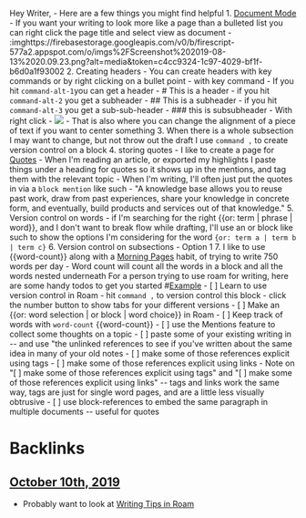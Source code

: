 Hey Writer,
    - Here are a few things you might find helpful
        1. [Document Mode](<Document Mode.md>)
            - If you want your writing to look more like a page than a bulleted list you can right click the page title and select view as document
            - :imghttps://firebasestorage.googleapis.com/v0/b/firescript-577a2.appspot.com/o/imgs%2FScreenshot%202019-08-13%2020.09.23.png?alt=media&token=c4cc9324-1c97-4029-bf1f-b6d0a1f93002
        2. Creating headers
            - You can create headers with key commands or by right clicking on a bullet point
                - with key command
                    - If you hit `command-alt-1`you can get a header
                        - # This is a header
                    - if you hit `command-alt-2` you get a subheader
                        - ## This is a subheader
                    - if you hit `command-alt-3` you get a sub-sub-header
                        - ### this is subsubheader
                - With right click
                    - ![](https://firebasestorage.googleapis.com/v0/b/firescript-577a2.appspot.com/o/imgs%2Fv8%2Fhelp%2Fi9xi_o4WJa?alt=media&token=0e87c87c-ef5a-4dd5-9b02-54d3d49d9e15)
                    - That is also where you can change the alignment of a piece of text if you want to center something
        3. When there is a whole subsection I may want to change, but not throw out the draft I use `command ,` to create version control on a block
        4. storing quotes
            - I like to create a page for [Quotes](<Quotes.md>)
                - When I'm reading an article, or exported my highlights I paste things under a heading for quotes so it shows up in the mentions, and tag them with the relevant topic
            - When I'm writing, I'll often just put the quotes in via a `block mention` like such
                - "A knowledge base allows you to reuse past work, draw from past experiences, share your knowledge in concrete form, and eventually, build products and services out of that knowledge."
        5. Version control on words
            - if I'm searching for the right {{or: term | phrase | word}}, and I don't want to break flow while drafting, I'll use an or block like such to show the options I'm considering for the word
`{or: term a | term b | term c}`
        6. Version control on subsections
            - Option 1
        7. I like to use {{word-count}} along with a [Morning Pages](<Morning Pages.md>) habit, of trying to write 750 words per day
            - Word count will count all the words in a block and all the words nested underneath
For a person trying to use roam for writing, here are some handy todos to get you started #[Example](<Example.md>)
    - [ ] Learn to use version control in Roam
        - hit `command ,` to version control this block
        - click the number button to show tabs for your different versions
    - [ ] Make an {{or: word selection | or block | word choice}} in Roam
    - [ ] Keep track of words with `word-count` {{word-count}} 
    - [ ] use the Mentions feature to collect some thoughts on a topic
        - [ ] paste some of your existing writing in -- and use "the unlinked references to see if you've written about the same idea in many of your old notes
            - [ ] make some of those references explicit using tags
            - [ ] make some of those references explicit using links
            - Note on "[ ] make some of those references explicit using tags" and "[ ] make some of those references explicit using links" -- tags and links work the same way, tags are just for single word pages, and are a little less visually obtrusive
    - [ ] use block-references to embed the same paragraph in multiple documents -- useful for quotes

# Backlinks
## [October 10th, 2019](<October 10th, 2019.md>)
- Probably want to look at [Writing Tips in Roam](<Writing Tips in Roam.md>)

